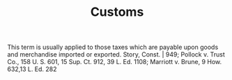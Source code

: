 ---
title: Customs
letter: C
permalink: "/definitions/bld-customs.html"
body: This term is usually applied to those taxes which are payable upon goods and
  merchandise imported or exported. Story, Const. | 949; Pollock v. Trust Co., 158
  U. S. 601, 15 Sup. Ct. 912, 39 L. Ed. 1108; Marriott v. Brune, 9 How. 632,13 L.
  Ed. 282
published_at: '2018-07-07'
source: Black's Law Dictionary 2nd Ed (1910)
layout: post
---